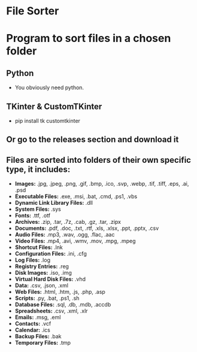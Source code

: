 # File Sorter

# Program to sort files in a chosen folder

## Python

- You obviously need python.

## TKinter & CustomTKinter

- pip install tk customtkinter

## Or go to the releases section and download it

## Files are sorted into folders of their own specific type, it includes:
- **Images:** .jpg, .jpeg, .png, .gif, .bmp, .ico, .svp, .webp, .tif, .tiff, .eps, .ai, .psd
- **Executable Files:** .exe, .msi, .bat, .cmd, .ps1, .vbs
- **Dynamic Link Library Files:** .dll
- **System Files:** .sys
- **Fonts:** .ttf, .otf
- **Archives:** .zip, .tar, .7z, .cab, .gz, .tar, .zipx
- **Documents:** .pdf, .doc, .txt, .rtf, .xls, .xlsx, .ppt, .pptx, .csv
- **Audio Files:** .mp3, .wav, .ogg, .flac, .aac
- **Video Files:** .mp4, .avi, .wmv, .mov, .mpg, .mpeg
- **Shortcut Files:** .lnk
- **Configuration Files:** .ini, .cfg
- **Log Files:** .log
- **Registry Entries:** .reg
- **Disk Images:** .iso, .img
- **Virtual Hard Disk Files:** .vhd
- **Data:** .csv, .json, .xml
- **Web Files:** .html, .htm, .js, .php, .asp
- **Scripts:** .py, .bat, .ps1, .sh
- **Database Files:** .sql, .db, .mdb, .accdb
- **Spreadsheets:** .csv, .xml, .xlr
- **Emails:** .msg, .eml
- **Contacts:** .vcf
- **Calendar:** .ics
- **Backup Files:** .bak
- **Temporary Files:** .tmp
